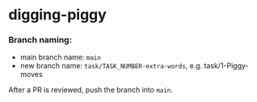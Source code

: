 # digging-piggy

### Branch naming: ###
- main branch name: `main`
- new branch name: `task/TASK_NUMBER-extra-words`, e.g. task/1-Piggy-moves

After a PR is reviewed, push the branch into `main`.
